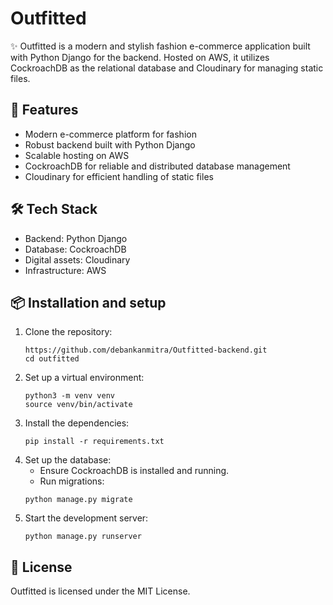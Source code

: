 # Outfitted
✨ Outfitted is a modern and stylish fashion e-commerce application built with Python Django for the backend. Hosted on AWS, it utilizes CockroachDB as the relational database and Cloudinary for managing static files.

## 🚀 Features
- Modern e-commerce platform for fashion
- Robust backend built with Python Django
- Scalable hosting on AWS
- CockroachDB for reliable and distributed database management
- Cloudinary for efficient handling of static files

## 🛠️ Tech Stack
- Backend: Python Django
- Database: CockroachDB
- Digital assets: Cloudinary
- Infrastructure: AWS

## 📦 Installation and setup
1. Clone the repository:
   ```
   https://github.com/debankanmitra/Outfitted-backend.git
   cd outfitted
   ```
3. Set up a virtual environment:
   ```
   python3 -m venv venv
   source venv/bin/activate
   ```
5. Install the dependencies:
   ```
   pip install -r requirements.txt
   ```
7. Set up the database:
    - Ensure CockroachDB is installed and running.
    - Run migrations:
    ```
    python manage.py migrate
    ```
8. Start the development server:
   ```
   python manage.py runserver
   ```

## 📄 License
Outfitted is licensed under the MIT License.

